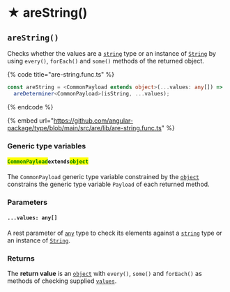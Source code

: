 # ★ areString()

## `areString()`

Checks whether the values are a [`string`](https://developer.mozilla.org/en-US/docs/Web/JavaScript/Reference/Global\_Objects/String) type or an instance of [`String`](https://developer.mozilla.org/en-US/docs/Web/JavaScript/Reference/Global\_Objects/String) by using `every()`, `forEach()` and `some()` methods of the returned object.

{% code title="are-string.func.ts" %}
```typescript
const areString = <CommonPayload extends object>(...values: any[]) =>
  areDeterminer<CommonPayload>(isString, ...values);
```
{% endcode %}

{% embed url="https://github.com/angular-package/type/blob/main/src/are/lib/are-string.func.ts" %}

### Generic type variables

#### <mark style="color:green;">**`CommonPayload`**</mark>**`extends`**<mark style="color:green;">**`object`**</mark>

The `CommonPayload` generic type variable constrained by the [`object`](https://www.typescriptlang.org/docs/handbook/basic-types.html#object) constrains the generic type variable `Payload` of each returned method.

### Parameters

#### `...values: any[]`

A rest parameter of [`any`](https://www.typescriptlang.org/docs/handbook/basic-types.html#any) type to check its elements against a [`string`](https://developer.mozilla.org/en-US/docs/Web/JavaScript/Reference/Global\_Objects/String) type or an instance of [`String`](https://developer.mozilla.org/en-US/docs/Web/JavaScript/Reference/Global\_Objects/String).

### Returns

The **return value** is an [`object`](https://developer.mozilla.org/en-US/docs/Web/JavaScript/Reference/Global\_Objects/Object) with `every()`, `some()` and `forEach()` as methods of checking supplied [`values`](./#...values-any).
